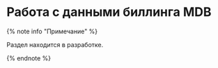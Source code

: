 # Работа с данными биллинга MDB

{% note info "Примечание" %}

Раздел находится в разработке.

{% endnote %}

